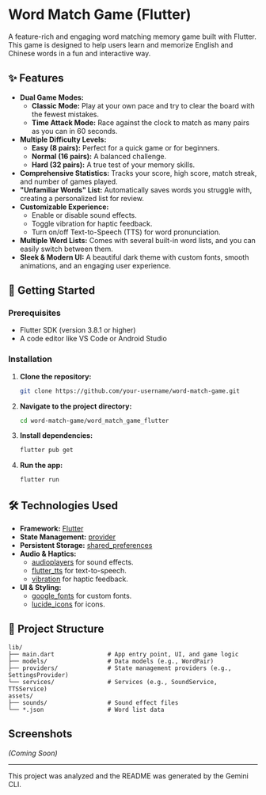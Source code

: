 # Word Match Game (Flutter)

A feature-rich and engaging word matching memory game built with Flutter. This game is designed to help users learn and memorize English and Chinese words in a fun and interactive way.

## ✨ Features

- **Dual Game Modes:**
  - **Classic Mode:** Play at your own pace and try to clear the board with the fewest mistakes.
  - **Time Attack Mode:** Race against the clock to match as many pairs as you can in 60 seconds.
- **Multiple Difficulty Levels:**
  - **Easy (8 pairs):** Perfect for a quick game or for beginners.
  - **Normal (16 pairs):** A balanced challenge.
  - **Hard (32 pairs):** A true test of your memory skills.
- **Comprehensive Statistics:** Tracks your score, high score, match streak, and number of games played.
- **"Unfamiliar Words" List:** Automatically saves words you struggle with, creating a personalized list for review.
- **Customizable Experience:**
  - Enable or disable sound effects.
  - Toggle vibration for haptic feedback.
  - Turn on/off Text-to-Speech (TTS) for word pronunciation.
- **Multiple Word Lists:** Comes with several built-in word lists, and you can easily switch between them.
- **Sleek & Modern UI:** A beautiful dark theme with custom fonts, smooth animations, and an engaging user experience.

## 🚀 Getting Started

### Prerequisites

- Flutter SDK (version 3.8.1 or higher)
- A code editor like VS Code or Android Studio

### Installation

1.  **Clone the repository:**
    ```bash
    git clone https://github.com/your-username/word-match-game.git
    ```
2.  **Navigate to the project directory:**
    ```bash
    cd word-match-game/word_match_game_flutter
    ```
3.  **Install dependencies:**
    ```bash
    flutter pub get
    ```
4.  **Run the app:**
    ```bash
    flutter run
    ```

## 🛠️ Technologies Used

- **Framework:** [Flutter](https://flutter.dev/)
- **State Management:** [provider](https://pub.dev/packages/provider)
- **Persistent Storage:** [shared_preferences](https://pub.dev/packages/shared_preferences)
- **Audio & Haptics:**
  - [audioplayers](https://pub.dev/packages/audioplayers) for sound effects.
  - [flutter_tts](https://pub.dev/packages/flutter_tts) for text-to-speech.
  - [vibration](https://pub.dev/packages/vibration) for haptic feedback.
- **UI & Styling:**
  - [google_fonts](https://pub.dev/packages/google_fonts) for custom fonts.
  - [lucide_icons](https://pub.dev/packages/lucide_icons) for icons.

## 📂 Project Structure

```
lib/
├── main.dart               # App entry point, UI, and game logic
├── models/                 # Data models (e.g., WordPair)
├── providers/              # State management providers (e.g., SettingsProvider)
└── services/               # Services (e.g., SoundService, TTSService)
assets/
├── sounds/                 # Sound effect files
└── *.json                  # Word list data
```

## Screenshots

*(Coming Soon)*

---

This project was analyzed and the README was generated by the Gemini CLI.